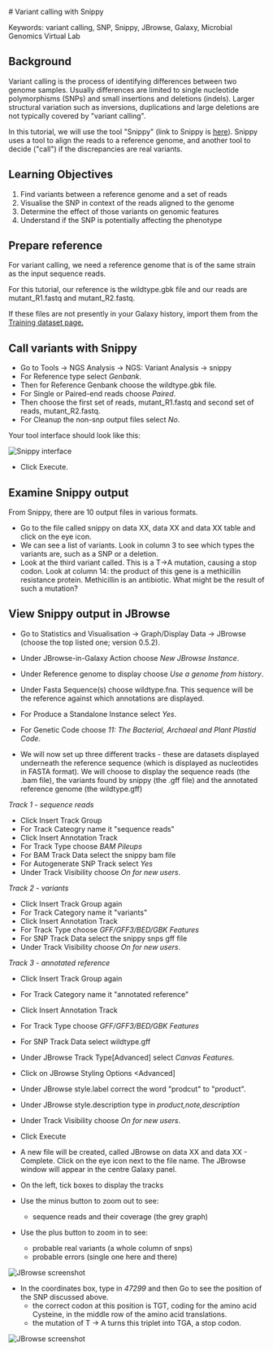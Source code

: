 <br>
# Variant calling with Snippy

Keywords: variant calling, SNP, Snippy, JBrowse, Galaxy, Microbial Genomics Virtual Lab

## Background

Variant calling is the process of identifying differences between two genome samples.
Usually differences are limited to single nucleotide polymorphisms (SNPs) and small insertions and deletions (indels). Larger structural variation such as inversions, duplications and large deletions are not typically covered by "variant calling".

In this tutorial, we will use the tool "Snippy" (link to Snippy is [here](https://github.com/tseemann/snippy)). Snippy uses a tool to align the reads to a reference genome, and another tool to decide ("call") if the discrepancies are real variants.

## Learning Objectives

1. Find variants between a reference genome and a set of reads
2. Visualise the SNP in context of the reads aligned to the genome
3. Determine the effect of those variants on genomic features
4. Understand if the SNP is potentially affecting the phenotype

## Prepare reference

<!-- We will import  history from Galaxy:

- In the menu options across the top, go to <ss>Shared Data</ss>.
- Click on <ss>Histories</ss>.
- A list of published histories should appear. Click on <fn>GCC 2016 small genome variants</fn>.
- Click on <ss>Import history</ss>.
- An option will appear to re-name the history. We don't need to rename it, so click <ss>Import</ss>.
- The history will now appear in your Current History pane, and the files are now ready to use in Galaxy analyses.
-->


<!-- We will use the same data that we used in the [Assembly with Spades tutorial.](../spades/index.md) This should still be in your current galaxy history. If not, re-import the data into a new history using the instructions in that tutorial.-->

For variant calling, we need a reference genome that is of the same strain as the input sequence reads.

For this tutorial, our reference is the <fn>wildtype.gbk</fn> file and our reads are <fn>mutant_R1.fastq</fn> and <fn>mutant_R2.fastq</fn>.

If these files are not presently in your Galaxy history, import them from the [Training dataset page.](../data-dna/index.md)

## Call variants with Snippy

- Go to <ss>Tools &rarr; NGS Analysis &rarr; NGS: Variant Analysis &rarr; snippy</ss>
- For <ss>Reference type</ss> select *Genbank*.
- Then for <ss>Reference Genbank</ss> choose the <fn>wildtype.gbk</fn> file.
- For <ss>Single or Paired-end reads</ss> choose *Paired*.
- Then choose the first set of reads, <fn>mutant_R1.fastq</fn> and second set of reads, <fn>mutant_R2.fastq</fn>.
- For <ss>Cleanup the non-snp output files</ss> select *No*.

Your tool interface should look like this:

![Snippy interface](images/interface.png)

- Click <ss>Execute</ss>.

## Examine Snippy output

<!-- First, enable "Scratchbook" in Galaxy - this allows you to view several windows simultaneously. Click on the squares:

![scratchbook icon](images/scratchbook.png)

-->

From Snippy, there are 10 output files in various formats.

- Go to the file called <fn>snippy on data XX, data XX and data XX table</fn> and click on the eye icon.
- We can see a list of variants. Look in column 3 to see which types the variants are, such as a SNP or a deletion.
- Look at the third variant called. This is a T&rarr;A mutation, causing a stop codon. Look at column 14: the product of this gene is a methicillin resistance protein. Methicillin is an antibiotic. What might be the result of such a mutation? <!--[add a hint/info box]-->

## View Snippy output in JBrowse

- Go to <ss>Statistics and Visualisation &rarr; Graph/Display Data &rarr; JBrowse</ss> (choose the top listed one; version 0.5.2).

- Under <ss>JBrowse-in-Galaxy Action</ss> choose *New JBrowse Instance*.

- Under <ss>Reference genome to display</ss> choose *Use a genome from history*.

- Under <ss>Fasta Sequence(s)</ss> choose <fn>wildtype.fna</fn>. This sequence will be the reference against which annotations are displayed.

- For <ss>Produce a Standalone Instance</ss> select *Yes*.

- For <ss>Genetic Code</ss> choose *11: The Bacterial, Archaeal and Plant Plastid Code*.

- We will now set up three different tracks - these are datasets displayed underneath the reference sequence (which is displayed as nucleotides in FASTA format). We will choose to display the sequence reads (the .bam file), the variants found by snippy (the .gff file) and the annotated reference genome (the wildtype.gff)

*Track 1 - sequence reads*

- Click <ss>Insert Track Group</ss>
- For <ss>Track Cateogry</ss> name it "sequence reads"
- Click <ss>Insert Annotation Track</ss>
- For <ss>Track Type</ss> choose *BAM Pileups*
- For <ss>BAM Track Data</ss> select <fn>the snippy bam file</fn>
- For <ss>Autogenerate SNP Track</ss> select *Yes*
- Under <ss>Track Visibility</ss> choose *On for new users*.

*Track 2 - variants*

- Click <ss>Insert Track Group</ss> again
- For <ss>Track Category</ss> name it "variants"
- Click <ss>Insert Annotation Track</ss>
- For <ss>Track Type</ss> choose *GFF/GFF3/BED/GBK Features*
- For <ss>SNP Track Data</ss> select <fn>the snippy snps gff file</fn>
- Under <ss>Track Visibility</ss> choose *On for new users*.

*Track 3 - annotated reference*

- Click <ss>Insert Track Group</ss> again
- For <ss> Track Category</ss> name it "annotated reference"
- Click <ss>Insert Annotation Track</ss>
- For <ss>Track Type</ss> choose *GFF/GFF3/BED/GBK Features*
- For <ss>SNP Track Data</ss> select <fn>wildtype.gff</fn>
- Under <ss>JBrowse Track Type[Advanced]</ss> select *Canvas Features*.
- Click on <ss>JBrowse Styling Options <Advanced]</ss>
- Under <ss>JBrowse style.label</ss> correct the word "prodcut" to "product".
- Under <ss>JBrowse style.description</ss> type in *product,note,description*
- Under <ss>Track Visibility</ss> choose *On for new users*.

- Click <ss>Execute</ss>

- A new file will be created, called <fn>JBrowse on data XX and data XX - Complete</fn>. Click on the eye icon next to the file name. The JBrowse window will appear in the centre Galaxy panel.

- On the left, tick boxes to display the tracks

- Use the minus button to zoom out to see:
    - sequence reads and their coverage (the grey graph)

- Use the plus button to zoom in to see:
    - probable real variants (a whole column of snps)
    - probable errors (single one here and there)

![JBrowse screenshot](images/jbrowse1.png)

- In the coordinates box, type in *47299* and then <ss>Go</ss> to see the position of the SNP discussed above.
    - the correct codon at this position is TGT, coding for the amino acid Cysteine, in the middle row of the amino acid translations.
    - the mutation of T &rarr; A turns this triplet into TGA, a stop codon.

![JBrowse screenshot](images/jbrowse2.png)    
